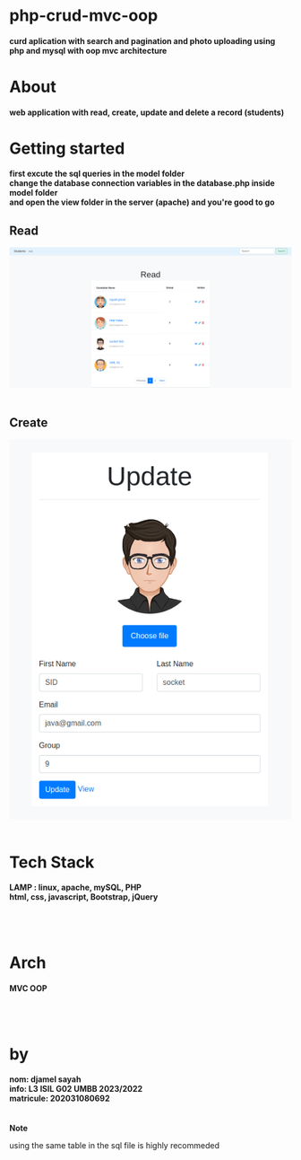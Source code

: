 # php-crud-mvc-oop

<h4> curd aplication with search and pagination and photo uploading using php and mysql with oop mvc architecture </h4>





<h1> About </h1>
<h4> web application with read, create, update and delete a record (students) </h4>

<h1> Getting started </h1>
<h4> 
first excute the sql queries in the model folder <br/>
change the database connection variables in the database.php inside model folder <br/>
and open the view folder in the server (apache) and you're good to go
</h4>


<h2> Read </h2>
<img src="https://github.com/JamelSyh/php-crud-mvc-oop/blob/284e96b654b1bbe441b7da376756378d23fe0380/static/images/Screenshot%20from%202022-12-31%2013-01-38.png" />

<br/>
<br/>

<h2> Create </h2>
<img src="https://github.com/JamelSyh/php-crud-mvc-oop/blob/187892eac2c3beb1f955d0161bc15cf910e7ce07/static/images/Screenshot%20from%202022-12-31%2013-02-28.png" />

<br/>
<br/>

<h1> Tech Stack </h1>
<h4>
<strong> LAMP </strong>: linux, apache, mySQL, PHP <br/>
html, css, javascript, Bootstrap, jQuery
</h4>

<br/>
<br/>

<h1> Arch </h1>
<h4> MVC OOP </h4>

<br/>
<br/>

<h1> by </h1>
<h4>
nom: djamel sayah <br/>
info: L3 ISIL G02 UMBB 2023/2022 <br/>
matricule: 202031080692
</h4>

<br/>
<strong> Note </strong> 
<br/>
<p> using the same table in the sql file is highly recommeded </p>
